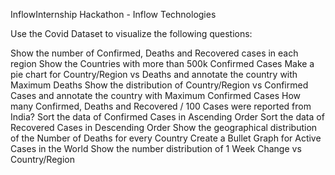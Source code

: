 InflowInternship
Hackathon - Inflow Technologies

Use the Covid Dataset to visualize the following questions:


Show the number of Confirmed, Deaths and Recovered cases in each region
Show the Countries with more than 500k Confirmed Cases
Make a pie chart for Country/Region vs Deaths and annotate the country with Maximum Deaths
Show the distribution of Country/Region vs Confirmed Cases and annotate the country with Maximum Confirmed Cases
How many Confirmed, Deaths and Recovered / 100 Cases were reported from India?
Sort the data of Confirmed Cases in Ascending Order
Sort the data of Recovered Cases in Descending Order
Show the geographical distribution of the Number of Deaths for every Country
Create a Bullet Graph for Active Cases in the World
Show the number distribution of 1 Week Change vs Country/Region
